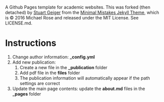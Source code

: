 A Github Pages template for academic websites. This was forked (then detached) by [Stuart Geiger](https://github.com/staeiou) from the [Minimal Mistakes Jekyll Theme](https://mmistakes.github.io/minimal-mistakes/), which is © 2016 Michael Rose and released under the MIT License. See LICENSE.md.

# Instructions
1. Change author information: **_config.yml**
2. Add new publication: 
   1. Create a new file in the **_publication** folder
   2. Add pdf file in the **files** folder
   3. The publication information will automatically appear if the path settings are correct
3. Update the main page contents: update the **about.md** files in the **_pages** folder